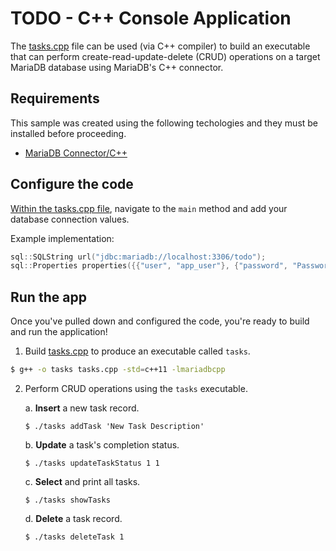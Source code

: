 # TODO - C++ Console Application

The [tasks.cpp](tasks.cpp) file can be used (via C++ compiler) to build an executable that can perform create-read-update-delete (CRUD) operations on a target MariaDB database using MariaDB's C++ connector.

## Requirements <a name="requirements"></a>

This sample was created using the following techologies and they must be installed before proceeding.

* [MariaDB Connector/C++](https://mariadb.com/docs/appdev/connector-cpp/)

## Configure the code <a name="configure-code"></a>

[Within the tasks.cpp file](https://github.com/mariadb-corporation/dev-example-todo/blob/master/console/cpp/tasks.cpp#L81-L82), navigate to the `main` method and add your database connection values.

Example implementation:

```cpp
sql::SQLString url("jdbc:mariadb://localhost:3306/todo");
sql::Properties properties({{"user", "app_user"}, {"password", "Password123!"}});
```

## Run the app <a name="run-app"></a>

Once you've pulled down and configured the code, you're ready to build and run the application! 

1. Build [tasks.cpp](tasks.cpp) to produce an executable called `tasks`.

```bash
$ g++ -o tasks tasks.cpp -std=c++11 -lmariadbcpp
```

2. Perform CRUD operations using the `tasks` executable.

    a. **Insert** a new task record.

    ```
    $ ./tasks addTask 'New Task Description'
    ```

    b. **Update** a task's completion status.

    ```
    $ ./tasks updateTaskStatus 1 1
    ```

    c. **Select** and print all tasks.

    ```
    $ ./tasks showTasks
    ```

    d. **Delete** a task record.

    ```
    $ ./tasks deleteTask 1
    ```
